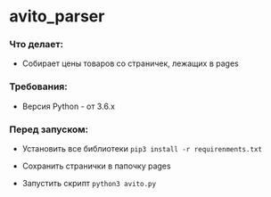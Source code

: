 # avito_parser

### Что делает:
- Собирает цены товаров со страничек, лежащих в pages

### Требования:
- Версия Python - от 3.6.x

### Перед запуском:

- Установить все библиотеки
`pip3 install -r requirenments.txt`

- Сохранить странички в папочку pages

- Запустить скрипт
`python3 avito.py`
